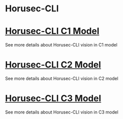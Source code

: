 # Horusec-CLI


# [Horusec-CLI C1 Model](/pt-br/Horusec-CLI/c1/HOME)
  See more details about Horusec-CLI vision in C1 model

# [Horusec-CLI C2 Model](/pt-br/Horusec-CLI/c2/HOME)
  See more details about Horusec-CLI vision in C2 model

# [Horusec-CLI C3 Model](/pt-br/Horusec-CLI/c3/HOME)
  See more details about Horusec-CLI vision in C3 model